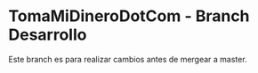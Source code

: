 # TomaMiDineroDotCom - Branch Desarrollo

Este branch es para realizar cambios antes de mergear a master.

